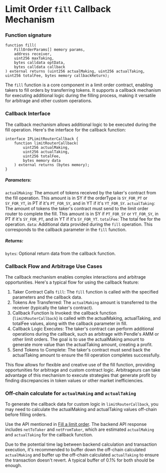 # Limit Order `fill` Callback Mechanism

### Function signature
```sol
function fill(
    FillOrderParams[] memory params,
    address receiver,
    uint256 maxTaking,
    bytes calldata optData,
    bytes calldata callback
) external returns (uint256 actualMaking, uint256 actualTaking, uint256 totalFee, bytes memory callbackReturn);
```

The `fill` function is a core component in a limit order contract, enabling takers to fill orders by transferring tokens. It supports a callback mechanism for executing additional logic during the filling process, making it versatile for arbitrage and other custom operations.

### Callback Interface

The callback mechanism allows additional logic to be executed during the fill operation. Here's the interface for the callback function:

```sol
interface IPLimitRouterCallback {
    function limitRouterCallback(
        uint256 actualMaking,
        uint256 actualTaking,
        uint256 totalFee,
        bytes memory data
    ) external returns (bytes memory);
}
```

##### Parameters:

`actualMaking`: The amount of tokens received by the taker's contract from the fill operation. This amount is in SY if the orderType is `SY_FOR_PT` or `SY_FOR_YT`, in PT if it's `PT_FOR_SY`, and in YT if it's `YT_FOR_SY`.
`actualTaking`: The amount of tokens the taker's contract must send to the limit order router to complete the fill. This amount is in SY if `PT_FOR_SY` or `YT_FOR_SY`, in PT if it's `SY_FOR_PT`, and in YT if it's `SY_FOR_YT`.
`totalFee`: The total fee for the operation.
`data`: Additional data provided during the `fill` operation. This corresponds to the callback parameter in the `fill` function.

##### Returns:
`bytes`: Optional return data from the callback function.


### Callback Flow and Arbitrage Use Cases

The callback mechanism enables complex interactions and arbitrage opportunities. Here's a typical flow for using the callback feature:

1. Taker Contract Calls `fill`: The `fill` function is called with the specified parameters and the callback data.
2. Tokens Are Transferred: The `actualMaking` amount is transferred to the receiver (typically the taker's contract). 
3. Callback Function Is Invoked: the callback function (`limitRouterCallback`) is called with the actualMaking, actualTaking, and totalFee values, along with the callback parameter in fill.
4. Callback Logic Executes: The taker's contract can perform additional operations during the callback, such as arbitrage with Pendle's AMM or other limit orders. The goal is to use the actualMaking amount to generate more value than the actualTaking amount, creating a profit.
5. Send Tokens to Complete: The taker's contract must send back the actualTaking amount to ensure the fill operation completes successfully.
  
This flow allows for flexible and creative use of the fill function, providing opportunities for arbitrage and custom contract logic. Arbitrageurs can take advantage of this mechanism to execute strategies that generate profit by finding discrepancies in token values or other market inefficiencies.

### Off-chain calculate for `actualMaking` and `actualTaking`

To generate the callback data for custom logic in `limitRouterCallback`, you may need to calculate the actualMaking and actualTaking values off-chain before filling orders.

Use the API mentioned in [Fill a limit order](./Taker/FillALimitOrder.md). The backend API response includes `netToTaker` and `netFromTaker`, which are estimated `actualMaking` and `actualTaking` for the callback function.

Due to the potential time lag between backend calculation and transaction execution, it's recommended to buffer down the off-chain calculated `actualMaking` and buffer up the off-chain calculated `actualTaking` to ensure the transaction doesn't revert. A typical buffer of 0.1% for both should be enough.
